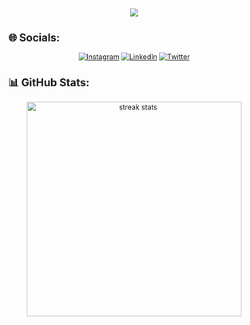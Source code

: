 <h1 align="center">
    <img src="https://readme-typing-svg.herokuapp.com/?font=Righteous&size=35&center=true&vCenter=true&width=500&height=70&duration=4000&lines=Hello+There!+👋;+I'm+Othman+SALAHI!;Web+DEV;-_-;+_+;^_^" />
</h1>

## 🌐 Socials:
<div align="center">
    
[![Instagram](https://img.shields.io/badge/Instagram-%23E4405F.svg?logo=Instagram&logoColor=white)](https://instagram.com/othman.salahi) [![LinkedIn](https://img.shields.io/badge/LinkedIn-%230077B5.svg?logo=linkedin&logoColor=white)](https://linkedin.com/in/othmansalahi) [![Twitter](https://img.shields.io/badge/Twitter-%231DA1F2.svg?logo=Twitter&logoColor=white)](https://twitter.com/othmansalahi) 
</div>

## 📊 GitHub Stats:
<div align=center>

  <img width=430 src="https://github-readme-streak-stats.herokuapp.com/?user=othmansalahi&theme=react&border_radius=15" alt="streak stats"/>
</div>
